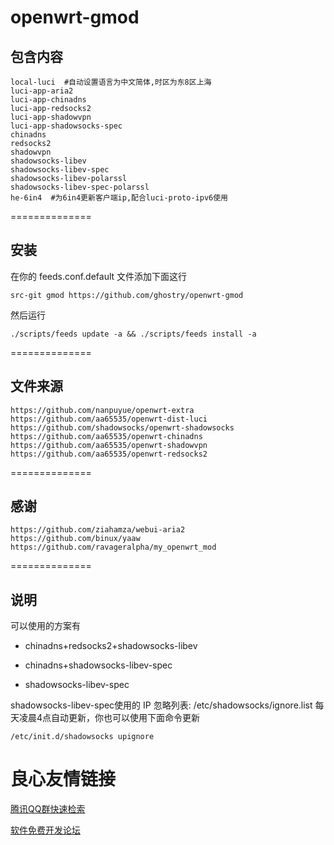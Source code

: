 # openwrt-gmod

包含内容
-------
    local-luci  #自动设置语言为中文简体,时区为东8区上海
    luci-app-aria2
    luci-app-chinadns
    luci-app-redsocks2
    luci-app-shadowvpn
    luci-app-shadowsocks-spec
    chinadns
    redsocks2
    shadowvpn
    shadowsocks-libev
    shadowsocks-libev-spec
    shadowsocks-libev-polarssl
    shadowsocks-libev-spec-polarssl
    he-6in4  #为6in4更新客户端ip,配合luci-proto-ipv6使用

==============

安装
-------

在你的 feeds.conf.default 文件添加下面这行

    src-git gmod https://github.com/ghostry/openwrt-gmod

然后运行

    ./scripts/feeds update -a && ./scripts/feeds install -a

==============

文件来源
-------
    https://github.com/nanpuyue/openwrt-extra
    https://github.com/aa65535/openwrt-dist-luci
    https://github.com/shadowsocks/openwrt-shadowsocks
    https://github.com/aa65535/openwrt-chinadns
    https://github.com/aa65535/openwrt-shadowvpn
    https://github.com/aa65535/openwrt-redsocks2

==============

感谢
-------
    https://github.com/ziahamza/webui-aria2
    https://github.com/binux/yaaw
    https://github.com/ravageralpha/my_openwrt_mod

==============

说明
-------
可以使用的方案有

 - chinadns+redsocks2+shadowsocks-libev

 - chinadns+shadowsocks-libev-spec

 - shadowsocks-libev-spec

shadowsocks-libev-spec使用的 IP 忽略列表: /etc/shadowsocks/ignore.list 每天凌晨4点自动更新，你也可以使用下面命令更新

    /etc/init.d/shadowsocks upignore



 # 良心友情链接

[腾讯QQ群快速检索](http://u.720life.cn/s/8cf73f7c)

[软件免费开发论坛](http://u.720life.cn/s/bbb01dc0)